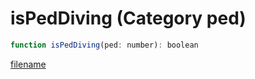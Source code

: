 # isPedDiving (Category ped)

```js
function isPedDiving(ped: number): boolean
```

[filename](isPedDiving_m.md ':include')